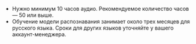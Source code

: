* Нужно минимум 10 часов аудио. Рекомендуемое количество часов — 50 или выше.
* Обучение модели распознавания занимает около трех месяцев для русского языка. Сроки для других языков уточняйте у вашего аккаунт-менеджера.
